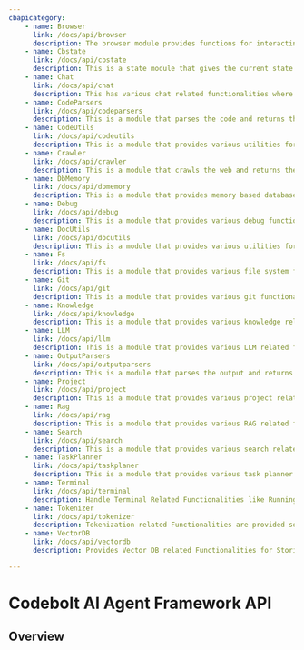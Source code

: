 ```yaml
---
cbapicategory:
    - name: Browser
      link: /docs/api/browser
      description: The browser module provides functions for interacting with the browser.
    - name: Cbstate
      link: /docs/api/cbstate
      description: This is a state module that gives the current state. The state is being continuously updated by the application based on various actions.
    - name: Chat
      link: /docs/api/chat
      description: This has various chat related functionalities where the agent can send chat to user and get the user response
    - name: CodeParsers
      link: /docs/api/codeparsers
      description: This is a module that parses the code and returns the code tree.
    - name: CodeUtils
      link: /docs/api/codeutils
      description: This is a module that provides various utilities for parsing and manipulating code.
    - name: Crawler
      link: /docs/api/crawler
      description: This is a module that crawls the web and returns the crawled data.
    - name: DbMemory
      link: /docs/api/dbmemory
      description: This is a module that provides memory based database functionalities.
    - name: Debug
      link: /docs/api/debug
      description: This is a module that provides various debug functionalities.
    - name: DocUtils
      link: /docs/api/docutils
      description: This is a module that provides various utilities for parsing and manipulating markdown.
    - name: Fs
      link: /docs/api/fs
      description: This is a module that provides various file system functionalities.
    - name: Git
      link: /docs/api/git
      description: This is a module that provides various git functionalities.
    - name: Knowledge
      link: /docs/api/knowledge
      description: This is a module that provides various knowledge related functionalities.
    - name: LLM
      link: /docs/api/llm
      description: This is a module that provides various LLM related functionalities.
    - name: OutputParsers
      link: /docs/api/outputparsers
      description: This is a module that parses the output and returns the output tree.
    - name: Project
      link: /docs/api/project
      description: This is a module that provides various project related functionalities.
    - name: Rag
      link: /docs/api/rag
      description: This is a module that provides various RAG related functionalities.
    - name: Search
      link: /docs/api/search
      description: This is a module that provides various search related functionalities.
    - name: TaskPlanner
      link: /docs/api/taskplaner
      description: This is a module that provides various task planner related functionalities.
    - name: Terminal
      link: /docs/api/terminal
      description: Handle Terminal Related Functionalities like Running Commands and Getting Output. Supports handling multiple terminals and long running code executions like Servers.
    - name: Tokenizer
      link: /docs/api/tokenizer
      description: Tokenization related Functionalities are provided so that the code can be tokenized and the tokens can be used to perform and measure various operations.
    - name: VectorDB
      link: /docs/api/vectordb
      description: Provides Vector DB related Functionalities for Storing and Managing of Vector Embedding

---
```

# Codebolt AI Agent Framework API

## Overview

<CBAPICategory />